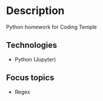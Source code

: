# Description
Python homework for Coding Temple
## Technologies
- Python (Jupyter)
## Focus topics
- Regex
